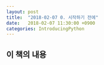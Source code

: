 ```yaml
---
layout: post
title:  "2018-02-07 0. 시작하기 전에"
date:   2018-02-07 11:30:00 +0900
categories: IntroducingPython
---
```


## 이 책의 내용
